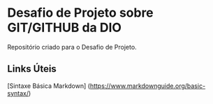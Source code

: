 # Desafio de Projeto sobre GIT/GITHUB da DIO
Repositório criado para o Desafio de Projeto.

## Links Úteis
[Sintaxe Básica Markdown] (https://www.markdownguide.org/basic-syntax/)

